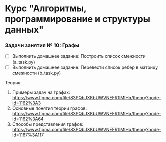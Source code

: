 # Курс "Алгоритмы, программирование и структуры данных"

### Задачи занятия № 10: Графы

- [ ] Выполнить домашнее задание: Построить список смежности (a_task.py)
- [ ] Выполнить домашнее задание: Перевести список ребер в матрицу смежности (b_task.py)

Теория: 
1. Примеры задач на графах: https://www.figma.com/file/83PQbJXKbUWVNEFR1lMlHq/theory?node-id=1162%3A3
2. Основные понятия теории графов: https://www.figma.com/file/83PQbJXKbUWVNEFR1lMlHq/theory?node-id=1162%3A64
3. Способы представления графов: https://www.figma.com/file/83PQbJXKbUWVNEFR1lMlHq/theory?node-id=1167%3A117
